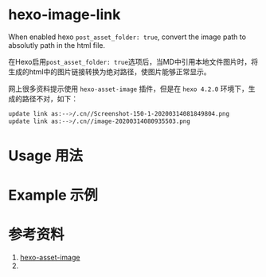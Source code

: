 # hexo-image-link 

When enabled hexo `post_asset_folder: true`, convert the image path to absolutly path in the html file.

在Hexo启用`post_asset_folder: true`选项后，当MD中引用本地文件图片时，将生成的html中的图片链接转换为绝对路径，使图片能够正常显示。

网上很多资料提示使用 `hexo-asset-image` 插件，但是在 `hexo 4.2.0` 环境下，生成的路径不对，如下：

```sh
update link as:-->/.cn//Screenshot-150-1-20200314081849804.png
update link as:-->/.cn//image-20200314080935503.png
```

# Usage 用法

# Example 示例

# 参考资料
1. [hexo-asset-image](https://github.com/xcodebuild/hexo-asset-image)
2. []()